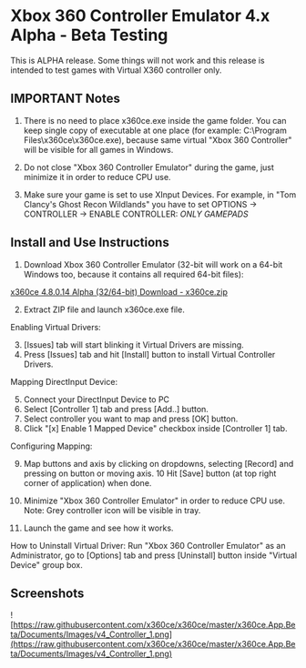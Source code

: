# Xbox 360 Controller Emulator 4.x Alpha - Beta Testing

This is ALPHA release. Some things will not work and this release is intended to test games with Virtual X360 controller only.

## IMPORTANT Notes

1. There is no need to place x360ce.exe inside the game folder. You can keep single copy of executable at one place (for example: C:\Program Files\x360ce\x360ce.exe), because same virtual "Xbox 360 Controller" will be visible for all games in Windows.

2. Do not close "Xbox 360 Controller Emulator" during the game, just minimize it in order to reduce CPU use.

3. Make sure your game is set to use XInput Devices. For example, in "Tom Clancy's Ghost Recon Wildlands" you have to set 
OPTIONS -> CONTROLLER -> ENABLE CONTROLLER: *ONLY GAMEPADS*

## Install and Use Instructions

1. Download Xbox 360 Controller Emulator (32-bit will work on a 64-bit Windows too, because it contains all required 64-bit files):

[x360ce 4.8.0.14 Alpha (32/64-bit) Download - x360ce.zip](https://github.com/x360ce/x360ce/releases/download/4.8.0.14/x360ce.zip)

2. Extract ZIP file and launch x360ce.exe file.

Enabling Virtual Drivers:

3. [Issues] tab will start blinking it Virtual Drivers are missing.
4. Press [Issues] tab and hit [Install] button to install Virtual Controller Drivers.

Mapping DirectInput Device:

5. Connect your DirectInput Device to PC
6. Select [Controller 1] tab and press [Add..] button.
7. Select controller you want to map and press [OK] button.
8. Click "[x] Enable 1 Mapped Device" checkbox inside [Controller 1] tab.

Configuring Mapping:

9. Map buttons and axis by clicking on dropdowns, selecting [Record] and pressing on button or moving axis.
10 Hit [Save] button (at top right corner of application) when done.

11. Minimize "Xbox 360 Controller Emulator" in order to reduce CPU use. Note: Grey controller icon will be visible in tray.
12. Launch the game and see how it works.

How to Uninstall Virtual Driver: Run "Xbox 360 Controller Emulator" as an Administrator, go to [Options] tab and press [Uninstall] button inside "Virtual Device" group box.

## Screenshots

![https://raw.githubusercontent.com/x360ce/x360ce/master/x360ce.App.Beta/Documents/Images/v4_Controller_1.png](https://raw.githubusercontent.com/x360ce/x360ce/master/x360ce.App.Beta/Documents/Images/v4_Controller_1.png)
